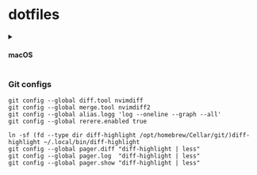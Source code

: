 # dotfiles

<details>
<summary><h4>macOS</h4></summary>

Tools:
- [Homebrew](https://github.com/Homebrew/brew)
- [WezTerm](https://github.com/wez/wezterm)
- [fish](https://github.com/fish-shell/fish-shell)
- [Neovim](https://github.com/neovim/neovim)
- [AeroSpace](https://github.com/nikitabobko/AeroSpace)
- [Raycast](https://www.raycast.com/)
- [tmux](https://github.com/tmux/tmux)
- [uv](https://github.com/astral-sh/uv)
  - [Python LSP Server](https://github.com/python-lsp/python-lsp-server)
  - [Ruff](https://github.com/astral-sh/ruff)
  - [JupyterLab](https://github.com/jupyterlab/jupyterlab)
    - [jupyterlab-code-formatter](https://github.com/ryantam626/jupyterlab_code_formatter)
    - [jupyterlab-git](https://github.com/jupyterlab/jupyterlab-git)
    - [jupyterlab-vim](https://github.com/jupyterlab-contrib/jupyterlab-vim)
    - [jupyterlab-lsp](https://github.com/jupyter-lsp/jupyterlab-lsp)
    - ```shell
      uv tool install jupyterlab --with jupyterlab-code-formatter --with jupyterlab-git --with jupyterlab-vim --with jupyterlab-lsp
      ```
  - [nbdime](https://github.com/jupyter/nbdime)
- [miniconda](https://docs.anaconda.com/free/miniconda/)
- [tldr](https://github.com/tldr-pages/tldr)
- [zoxide](https://github.com/ajeetdsouza/zoxide)

Language servers:
- [ltex-ls](https://github.com/valentjn/ltex-ls)
- [lua-language-server](https://github.com/LuaLS/lua-language-server)
- [ccls](https://github.com/MaskRay/ccls)

<details>
<summary><h5>Hall of Fame</h5></summary>

Things I no longer use but that paved the way for the current setup.

- [Alacritty](https://github.com/alacritty/alacritty)
- [Alfred](https://www.alfredapp.com/)
- [Amethyst](https://github.com/ianyh/Amethyst)
- [Oh My Zsh](https://github.com/ohmyzsh/ohmyzsh)
- [Oh My Bash](https://github.com/ohmybash/oh-my-bash)
- [pdm](https://github.com/pdm-project/pdm)
- [pipx](https://github.com/pypa/pipx)
- [Poetry](https://github.com/python-poetry/poetry)
- [pyenv](https://github.com/pyenv/pyenv)
- [python-lsp-ruff](https://github.com/python-lsp/python-lsp-ruff)

</details>

</details>

### Git configs

```
git config --global diff.tool nvimdiff
git config --global merge.tool nvimdiff2
git config --global alias.logg 'log --oneline --graph --all'
git config --global rerere.enabled true

ln -sf (fd --type dir diff-highlight /opt/homebrew/Cellar/git/)diff-highlight ~/.local/bin/diff-highlight
git config --global pager.diff "diff-highlight | less"
git config --global pager.log  "diff-highlight | less"
git config --global pager.show "diff-highlight | less"
```
